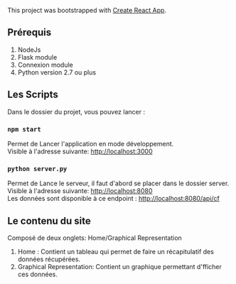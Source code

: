 This project was bootstrapped with [Create React App](https://github.com/facebook/create-react-app).

## Prérequis
1. NodeJs
2. Flask module
3. Connexion module
4. Python version 2.7 ou plus


## Les Scripts 

Dans le dossier du projet, vous pouvez lancer :

### `npm start`

Permet de Lancer l'application en mode développement.<br>
Visible à l'adresse suivante: [http://localhost:3000](http://localhost:3000)


### `python server.py`

Permet de Lance le serveur, il faut d'abord se placer dans le dossier server.<br>
Visible à l'adresse suivante: [http://localhost:8080](http://localhost:8080)<br>
Les données sont disponible à ce endpoint : [http://localhost:8080/api/cf](http://localhost:8080/api/cf)


## Le contenu du site 
Composé de deux onglets: Home/Graphical Representation<br>

1. Home : Contient un tableau qui permet de faire un récapitulatif des données récupérées.<br>
2. Graphical Representation: Contient un graphique permettant d'fficher ces données.
